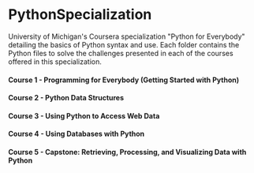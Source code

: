 # PythonSpecialization
University of Michigan's Coursera specialization "Python for Everybody" detailing the basics of Python syntax and use.  Each folder contains the Python files to solve the challenges presented in each of the courses offered in this specialization.

#### Course 1 - Programming for Everybody (Getting Started with Python)
#### Course 2 - Python Data Structures
#### Course 3 - Using Python to Access Web Data
#### Course 4 - Using Databases with Python
#### Course 5 - Capstone: Retrieving, Processing, and Visualizing Data with Python
